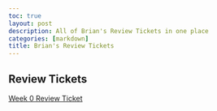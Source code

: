 ```yaml
---
toc: true
layout: post
description: All of Brian's Review Tickets in one place
categories: [markdown]
title: Brian's Review Tickets
---
```


## Review Tickets

[Week 0 Review Ticket](https://github.com/bgt072105/super-barnacle/issues/2)
